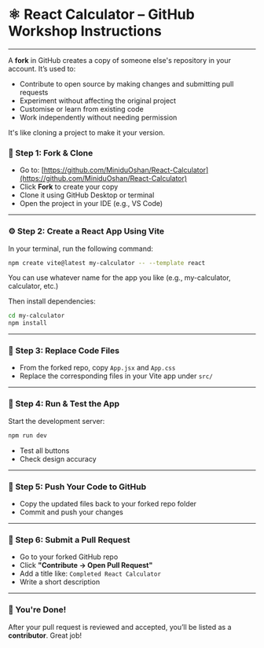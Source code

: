 
# ⚛️ React Calculator – GitHub Workshop Instructions  

---
A **fork** in GitHub creates a copy of someone else's repository in your account. It’s used to:

* Contribute to open source by making changes and submitting pull requests
* Experiment without affecting the original project
* Customise or learn from existing code
* Work independently without needing permission

It's like cloning a project to make it your version.


### 🔧 Step 1: Fork & Clone

- Go to: [https://github.com/MiniduOshan/React-Calculator](https://github.com/MiniduOshan/React-Calculator)
- Click **Fork** to create your copy
- Clone it using GitHub Desktop or terminal
- Open the project in your IDE (e.g., VS Code)

---

### ⚙️ Step 2: Create a React App Using Vite

In your terminal, run the following command:

```bash
npm create vite@latest my-calculator -- --template react
```
You can use whatever name for the app you like (e.g., my-calculator, calculator, etc.)

Then install dependencies:

```bash
cd my-calculator
npm install
```

---

### 🧩 Step 3: Replace Code Files

- From the forked repo, copy `App.jsx` and `App.css`
- Replace the corresponding files in your Vite app under `src/`

---

### 🧪 Step 4: Run & Test the App

Start the development server:

```bash
npm run dev
```

- Test all buttons
- Check design accuracy

---

### 🚀 Step 5: Push Your Code to GitHub

- Copy the updated files back to your forked repo folder
- Commit and push your changes

---

### 🔁 Step 6: Submit a Pull Request

- Go to your forked GitHub repo
- Click **"Contribute → Open Pull Request"**
- Add a title like: `Completed React Calculator`
- Write a short description

---

### 🎉 You're Done!

After your pull request is reviewed and accepted, you’ll be listed as a **contributor**. Great job!
